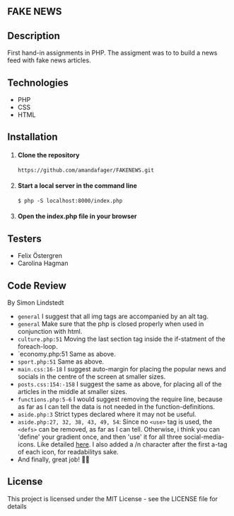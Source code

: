 ## FAKE NEWS

## Description

First hand-in assignments in PHP. The assigment was to to build a news feed with fake news articles.

## Technologies

-   PHP
-   CSS
-   HTML

## Installation

1. #### Clone the repository

    `https://github.com/amandafager/FAKENEWS.git`

2. #### Start a local server in the command line

    `$ php -S localhost:8000/index.php`

3. #### Open the index.php file in your browser

## Testers

-   Felix Östergren
-   Carolina Hagman

## Code Review

By Simon Lindstedt

-   `general` I suggest that all img tags are accompanied by an alt tag.
-   `general` Make sure that the php is closed properly when used in conjunction with html.
-   `culture.php:51` Moving the last section tag inside the if-statment of the foreach-loop.
-   `economy.php:51 Same as above.
-   `sport.php:51` Same as above.
-   `main.css:16-18` I suggest auto-margin for placing the popular news and socials in the centre of the screen at smaller sizes.
-   `posts.css:154:-158` I suggest the same as above, for placing all of the articles in the middle at smaller sizes.
-   `functions.php:5-6` I would suggest removing the require line, because as far as I can tell the data is not needed in the function-definitions.
-   `aside.php:3` Strict types declared where it may not be useful.
-   `aside.php:27, 32, 38, 43, 49, 54`: Since no `<use>` tag is used, the `<defs>` can be removed, as far as I can tell. Otherwise, i think you can 'define' your gradient once, and then 'use' it for all three social-media-icons. Like detailed [here](https://developer.mozilla.org/en-US/docs/Web/SVG/Element/defs). I also added a /n character after the first a-tag of each icon, for readabilitys sake.
-   And finally, great job! ✊🏻

## License

This project is licensed under the MIT License - see the LICENSE file for details
